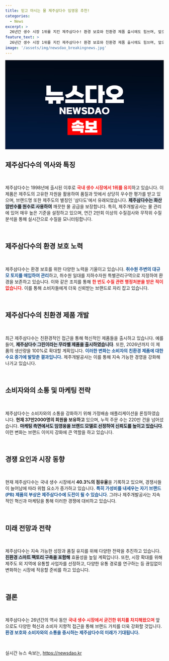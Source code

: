 ```yaml
---
title: 믿고 마시는 물 제주삼다수 임영웅 추천!
categories:
  - News
excerpt: >
  26년간 생수 시장 1위를 지킨 제주삼다수! 환경 보호와 친환경 제품 출시에도 힘쓰며, 앞으로의 경쟁 속에서 어떻게 살아남을까요? 클릭해 자세한 이야기를 확인하세요!
feature_text: >
  26년간 생수 시장 1위를 지킨 제주삼다수! 환경 보호와 친환경 제품 출시에도 힘쓰며, 앞으로의 경쟁 속에서 어떻게 살아남을까요? 클릭해 자세한 이야기를 확인하세요!
image: '/assets/img/newsdao_breakingnews.jpg'
---
```


<p><img src="/assets/img/newsdao_breakingnews.jpg" alt="firstkoreanews 속보" /></p>

<h2 data-ke-size="size26">제주삼다수의 역사와 특징</h2>

<p data-ke-size="size16">&nbsp;</p>

<p>제주삼다수는 1998년에 출시된 이후로 <b><span style="color: #ee2323;">국내 생수 시장에서 1위를 유지</span></b>하고 있습니다. 이 제품은 제주도의 고유한 자원을 활용하여 품질과 맛에서 상당히 우수한 평가를 받고 있으며, 브랜드명 또한 제주도의 별칭인 '삼다도'에서 유래되었습니다. <b><span style="background-color: #21538527;">제주삼다수는 화산암반수를 원수로 사용하여</span></b> 깨끗한 물 공급을 보장합니다. 특히, 제주개발공사는 물 관리에 있어 매우 높은 기준을 설정하고 있으며, 연간 2만회 이상의 수질검사와 무작위 수질분석을 통해 실시간으로 수질을 모니터링합니다.</p>

<p data-ke-size="size16">&nbsp;</p>

<h2 data-ke-size="size26">제주삼다수의 환경 보호 노력</h2>

<p data-ke-size="size16">&nbsp;</p>

<p>제주삼다수는 환경 보호를 위한 다양한 노력을 기울이고 있습니다. <b><span style="color: #1a5490;">취수원 주변의 대규모 토지를 매입하여 관리</span></b>하고, 취수원 일대를 지하수자원 특별관리구역으로 지정하여 환경을 보존하고 있습니다. 이와 같은 조치를 통해 <b><span style="color: #ee2323;">한 번도 수질 관련 행정처분을 받은 적이 없습니다.</span></b> 이를 통해 소비자들에게 더욱 신뢰받는 브랜드로 자리 잡고 있습니다.</p>

<p data-ke-size="size16">&nbsp;</p>

<h2 data-ke-size="size26">제주삼다수의 친환경 제품 개발</h2>

<p data-ke-size="size16">&nbsp;</p>

<p>최근 제주삼다수는 친환경적인 접근을 통해 혁신적인 제품들을 출시하고 있습니다. 예를 들어, <b><span style="background-color: #21538527;">제주삼다수 그린이라는 무라벨 제품을 출시하였습니다</span></b>. 또한, 2026년까지 이 제품의 생산량을 100%로 확대할 계획입니다. <b><span style="color: #1a5490;">이러한 변화는 소비자의 친환경 제품에 대한 수요 증가에 발맞춘 결과입니다.</span></b> 제주개발공사는 이를 통해 지속 가능한 경영을 강화해 나가고 있습니다.</p>

<p data-ke-size="size16">&nbsp;</p>

<h2 data-ke-size="size26">소비자와의 소통 및 마케팅 전략</h2>

<p data-ke-size="size16">&nbsp;</p>

<p>제주삼다수는 소비자와의 소통을 강화하기 위해 가정배송 애플리케이션을 론칭하였습니다. <b><span style="ee2323;">현재 37만2000명의 회원을 보유하고</span></b> 있으며, 누적 주문 수는 220만 건을 넘어섰습니다. <b><span style="background-color: #21538527;">마케팅 측면에서도 임영웅을 브랜드 모델로 선정하여 신뢰도를 높이고 있습니다</span></b>. 이런 변화는 브랜드 이미지 강화에 큰 역할을 하고 있습니다.</p>

<p data-ke-size="size16">&nbsp;</p>

<h2 data-ke-size="size26">경쟁 요인과 시장 동향</h2>

<p data-ke-size="size16">&nbsp;</p>

<p>현재 제주삼다수는 국내 생수 시장에서 <strong>40.3%의 점유율</strong>을 기록하고 있으며, 경쟁사들이 늘어남에 따라 위협 요소가 증가하고 있습니다. <b><span style="color: #1a5490;">특히 가성비를 내세우는 자기 브랜드(PB) 제품의 부상은 제주삼다수에 도전이 될 수 있습니다</span></b>. 그러나 제주개발공사는 지속적인 혁신과 마케팅을 통해 이러한 경쟁에 대비하고 있습니다.</p>

<p data-ke-size="size16">&nbsp;</p>

<h2 data-ke-size="size26">미래 전망과 전략</h2>

<p data-ke-size="size16">&nbsp;</p>

<p>제주삼다수는 지속 가능한 성장과 품질 유지를 위해 다양한 전략을 추진하고 있습니다. <b><span style="background-color: #21538527;">친환경 스마트 팩토리 구축을 포함해</span></b> 효율성을 높일 계획입니다. 또한, 시장 확대를 위해 제주도 외 지역에 유통할 사업자를 선정하고, 다양한 유통 경로를 연구하는 등 끊임없이 변화하는 시장에 적응할 준비를 하고 있습니다.</p>

<p data-ke-size="size16">&nbsp;</p>

<h2 data-ke-size="size26">결론</h2>

<p data-ke-size="size16">&nbsp;</p>

<p>제주삼다수는 26년간의 역사 동안 <b><span style="color: #ee2323;">국내 생수 시장에서 굳건한 위치를 차지해왔으며</span></b> 앞으로도 다양한 혁신과 소비자 지향적 접근을 통해 브랜드 가치를 더욱 강화할 것입니다. <b><span style="color: #1a5490;">환경 보호와 소비자와의 소통을 중시하는 제주삼다수의 미래가 기대됩니다.</span></b></p>

<p data-ke-size="size16">&nbsp;</p>
실시간 뉴스 속보는, <a href="https://newsdao.kr" rel="dofollow">https://newsdao.kr</a>


